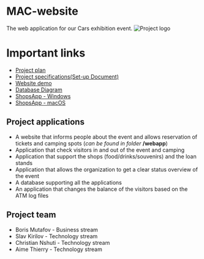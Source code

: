 # MAC-website
The web application for our Cars exhibition event.
![Project logo](https://i.imgur.com/tsE5hd7.png)

# Important links
- [Project plan](https://docs.google.com/document/d/1XhjYBlt6JnqJdXRzrma25c7pxNJoXv2DMj1eFfG6P38/edit#)
- [Project specifications(Set-up Document)](https://docs.google.com/document/d/10CVxsU1qPqAs7e8cIuJF5d7Vr24_Xm04xRPO0IsRdZQ/edit?usp=sharing)
- [Website demo](https://thawing-depths-88596.herokuapp.com/)
- [Database Diagram](https://github.com/Slavkata/MAC/blob/master/Database%20MAC.pdf)
- [ShopsApp - Windows](https://drive.google.com/open?id=1hxLPqBQf-iQfkSnuR-M5vMm1hgkU4ggs)
- [ShopsApp - macOS](https://drive.google.com/open?id=1lsu9Zn2QBb6OWZL6tTT6cC48AqGk6drg)

## Project applications
- A website that informs people about the event and allows reservation of tickets and camping spots (*can be found in folder* **/webapp**)
- Application that check visitors in and out of the event and camping 
- Application that support the shops (food/drinks/souvenirs) and the loan stands 
- Application that allows the organization to get a clear status overview of the event 
- A database supporting all the applications 
- An application that changes the balance of the visitors based on the ATM log files

## Project team
- Boris Mutafov - Business stream
- Slav Kirilov - Technology stream
- Christian Nshuti - Technology stream
- Aime Thierry - Technology stream

